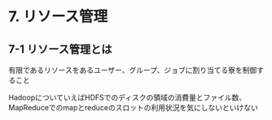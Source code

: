 # 7. リソース管理
## 7-1 リソース管理とは

有限であるリソースをあるユーザー、グループ、ジョブに割り当てる寮を制御すること

HadoopについていえばHDFSでのディスクの領域の消費量とファイル数、MapReduceでのmapとreduceのスロットの利用状況を気にしないといけない

